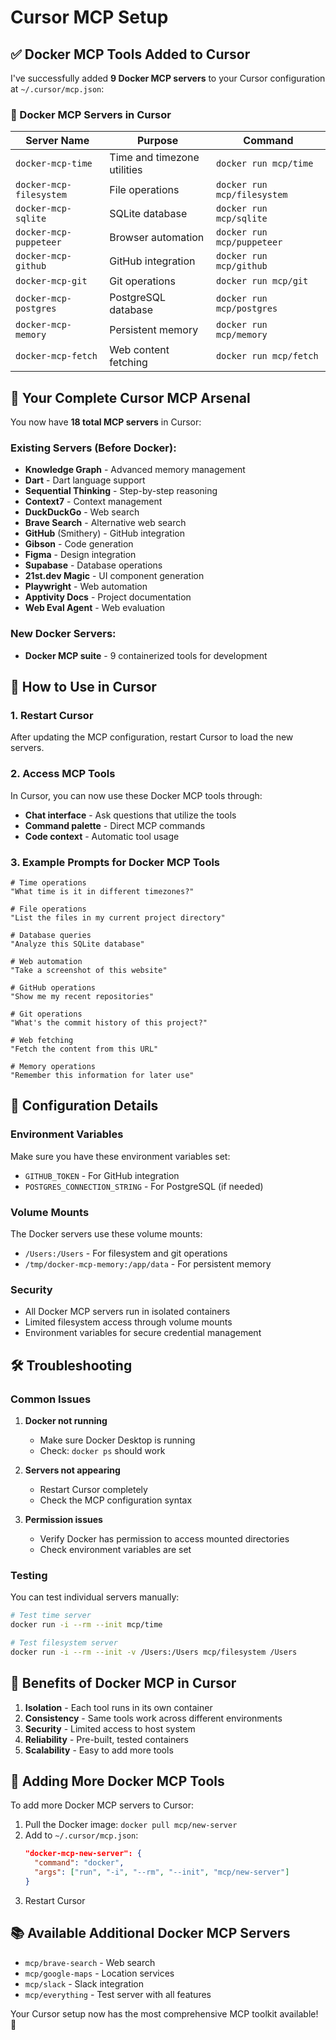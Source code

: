 # Cursor MCP Setup

## ✅ Docker MCP Tools Added to Cursor

I've successfully added **9 Docker MCP servers** to your Cursor configuration at `~/.cursor/mcp.json`:

### 🐳 Docker MCP Servers in Cursor

| Server Name | Purpose | Command |
|-------------|---------|---------|
| `docker-mcp-time` | Time and timezone utilities | `docker run mcp/time` |
| `docker-mcp-filesystem` | File operations | `docker run mcp/filesystem` |
| `docker-mcp-sqlite` | SQLite database | `docker run mcp/sqlite` |
| `docker-mcp-puppeteer` | Browser automation | `docker run mcp/puppeteer` |
| `docker-mcp-github` | GitHub integration | `docker run mcp/github` |
| `docker-mcp-git` | Git operations | `docker run mcp/git` |
| `docker-mcp-postgres` | PostgreSQL database | `docker run mcp/postgres` |
| `docker-mcp-memory` | Persistent memory | `docker run mcp/memory` |
| `docker-mcp-fetch` | Web content fetching | `docker run mcp/fetch` |

## 🎯 Your Complete Cursor MCP Arsenal

You now have **18 total MCP servers** in Cursor:

### Existing Servers (Before Docker):
- **Knowledge Graph** - Advanced memory management
- **Dart** - Dart language support  
- **Sequential Thinking** - Step-by-step reasoning
- **Context7** - Context management
- **DuckDuckGo** - Web search
- **Brave Search** - Alternative web search
- **GitHub** (Smithery) - GitHub integration
- **Gibson** - Code generation
- **Figma** - Design integration
- **Supabase** - Database operations
- **21st.dev Magic** - UI component generation
- **Playwright** - Web automation
- **Apptivity Docs** - Project documentation
- **Web Eval Agent** - Web evaluation

### New Docker Servers:
- **Docker MCP suite** - 9 containerized tools for development

## 🚀 How to Use in Cursor

### 1. Restart Cursor
After updating the MCP configuration, restart Cursor to load the new servers.

### 2. Access MCP Tools
In Cursor, you can now use these Docker MCP tools through:
- **Chat interface** - Ask questions that utilize the tools
- **Command palette** - Direct MCP commands
- **Code context** - Automatic tool usage

### 3. Example Prompts for Docker MCP Tools

```
# Time operations
"What time is it in different timezones?"

# File operations  
"List the files in my current project directory"

# Database queries
"Analyze this SQLite database"

# Web automation
"Take a screenshot of this website"

# GitHub operations
"Show me my recent repositories"

# Git operations
"What's the commit history of this project?"

# Web fetching
"Fetch the content from this URL"

# Memory operations
"Remember this information for later use"
```

## 🔧 Configuration Details

### Environment Variables
Make sure you have these environment variables set:
- `GITHUB_TOKEN` - For GitHub integration
- `POSTGRES_CONNECTION_STRING` - For PostgreSQL (if needed)

### Volume Mounts
The Docker servers use these volume mounts:
- `/Users:/Users` - For filesystem and git operations
- `/tmp/docker-mcp-memory:/app/data` - For persistent memory

### Security
- All Docker MCP servers run in isolated containers
- Limited filesystem access through volume mounts
- Environment variables for secure credential management

## 🛠️ Troubleshooting

### Common Issues

1. **Docker not running**
   - Make sure Docker Desktop is running
   - Check: `docker ps` should work

2. **Servers not appearing**
   - Restart Cursor completely
   - Check the MCP configuration syntax

3. **Permission issues**
   - Verify Docker has permission to access mounted directories
   - Check environment variables are set

### Testing
You can test individual servers manually:
```bash
# Test time server
docker run -i --rm --init mcp/time

# Test filesystem server
docker run -i --rm --init -v /Users:/Users mcp/filesystem /Users
```

## 🎊 Benefits of Docker MCP in Cursor

1. **Isolation** - Each tool runs in its own container
2. **Consistency** - Same tools work across different environments  
3. **Security** - Limited access to host system
4. **Reliability** - Pre-built, tested containers
5. **Scalability** - Easy to add more tools

## 🔄 Adding More Docker MCP Tools

To add more Docker MCP servers to Cursor:

1. Pull the Docker image: `docker pull mcp/new-server`
2. Add to `~/.cursor/mcp.json`:
   ```json
   "docker-mcp-new-server": {
     "command": "docker",
     "args": ["run", "-i", "--rm", "--init", "mcp/new-server"]
   }
   ```
3. Restart Cursor

## 📚 Available Additional Docker MCP Servers

- `mcp/brave-search` - Web search
- `mcp/google-maps` - Location services
- `mcp/slack` - Slack integration
- `mcp/everything` - Test server with all features

Your Cursor setup now has the most comprehensive MCP toolkit available! 🚀 
